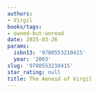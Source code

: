 ```yaml
---
authors:
- Virgil
books/tags:
- owned-but-unread
date: 2025-03-26
params:
  isbn13: '9780553210415'
  year: '2003'
slug: '9780553210415'
star_rating: null
title: The Aeneid of Virgil
---
```


<!--more-->